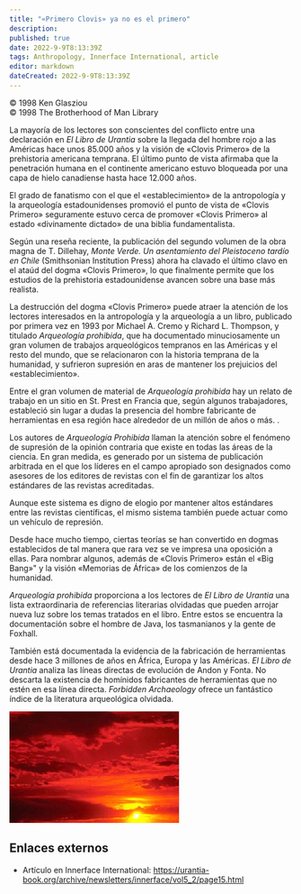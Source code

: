 ```yaml
---
title: "«Primero Clovis» ya no es el primero"
description: 
published: true
date: 2022-9-9T8:13:39Z
tags: Anthropology, Innerface International, article
editor: markdown
dateCreated: 2022-9-9T8:13:39Z
---
```


<p class="v-card v-sheet theme--light grey lighten-3 px-2">© 1998 Ken Glasziou<br>© 1998 The Brotherhood of Man Library</p>

La mayoría de los lectores son conscientes del conflicto entre una declaración en _El Libro de Urantia_ sobre la llegada del hombre rojo a las Américas hace unos 85.000 años y la visión de «Clovis Primero» de la prehistoria americana temprana. El último punto de vista afirmaba que la penetración humana en el continente americano estuvo bloqueada por una capa de hielo canadiense hasta hace 12.000 años.

El grado de fanatismo con el que el «establecimiento» de la antropología y la arqueología estadounidenses promovió el punto de vista de «Clovis Primero» seguramente estuvo cerca de promover «Clovis Primero» al estado «divinamente dictado» de una biblia fundamentalista.

Según una reseña reciente, la publicación del segundo volumen de la obra magna de T. Dillehay, _Monte Verde. Un asentamiento del Pleistoceno tardío en Chile_ (Smithsonian Institution Press) ahora ha clavado el último clavo en el ataúd del dogma «Clovis Primero», lo que finalmente permite que los estudios de la prehistoria estadounidense avancen sobre una base más realista.

La destrucción del dogma «Clovis Primero» puede atraer la atención de los lectores interesados ​​en la antropología y la arqueología a un libro, publicado por primera vez en 1993 por Michael A. Cremo y Richard L. Thompson, y titulado _Arqueología prohibida_, que ha documentado minuciosamente un gran volumen de trabajos arqueológicos tempranos en las Américas y el resto del mundo, que se relacionaron con la historia temprana de la humanidad, y sufrieron supresión en aras de mantener los prejuicios del «establecimiento».

Entre el gran volumen de material de _Arqueología prohibida_ hay un relato de trabajo en un sitio en St. Prest en Francia que, según algunos trabajadores, estableció sin lugar a dudas la presencia del hombre fabricante de herramientas en esa región hace alrededor de un millón de años o más. .

Los autores de _Arqueología Prohibida_ llaman la atención sobre el fenómeno de supresión de la opinión contraria que existe en todas las áreas de la ciencia. En gran medida, es generado por un sistema de publicación arbitrada en el que los líderes en el campo apropiado son designados como asesores de los editores de revistas con el fin de garantizar los altos estándares de las revistas acreditadas.

Aunque este sistema es digno de elogio por mantener altos estándares entre las revistas científicas, el mismo sistema también puede actuar como un vehículo de represión.

Desde hace mucho tiempo, ciertas teorías se han convertido en dogmas establecidos de tal manera que rara vez se ve impresa una oposición a ellas. Para nombrar algunos, además de «Clovis Primero» están el «Big Bang»" y la visión «Memorias de África» ​​de los comienzos de la humanidad.

_Arqueología prohibida_ proporciona a los lectores de _El Libro de Urantia_ una lista extraordinaria de referencias literarias olvidadas que pueden arrojar nueva luz sobre los temas tratados en el libro. Entre estos se encuentra la documentación sobre el hombre de Java, los tasmanianos y la gente de Foxhall.

También está documentada la evidencia de la fabricación de herramientas desde hace 3 millones de años en África, Europa y las Américas. _El Libro de Urantia_ analiza las líneas directas de evolución de Andon y Fonta. No descarta la existencia de homínidos fabricantes de herramientas que no estén en esa línea directa. _Forbidden Archaeology_ ofrece un fantástico índice de la literatura arqueológica olvidada.

<figura id="Figura_1" clase="imagen urantiapedia imagen-estilo-alineación-derecha">
<img src="/image/article/Ken_Glasziou/Clovis_First_aint_first_any_more/img13.jpg">
</figura>

## Enlaces externos

- Artículo en Innerface International: https://urantia-book.org/archive/newsletters/innerface/vol5_2/page15.html


